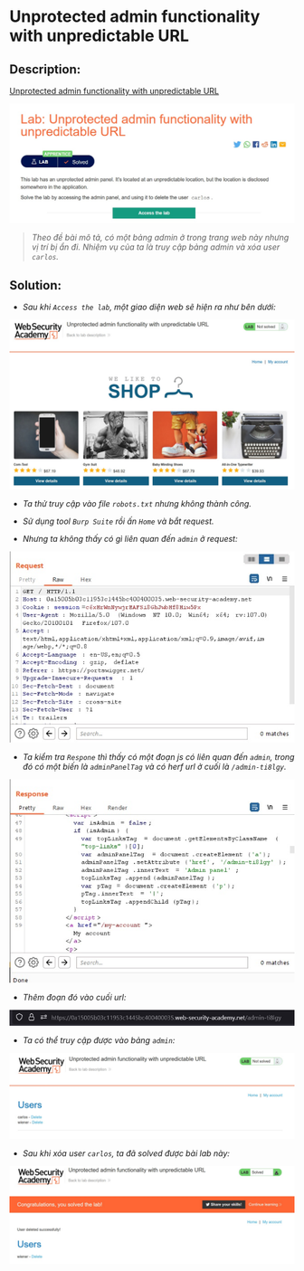 # Unprotected admin functionality with unpredictable URL

## Description:

[Unprotected admin functionality with unpredictable URL](https://portswigger.net/web-security/access-control/lab-unprotected-admin-functionality-with-unpredictable-url)

![DES](../Unprotected-admin-functionality-with-unpredictable-URL/images/des.jpg)

> *Theo đề bài mô tả, có một bảng admin ở trong trang web này nhưng vị trí bị ẩn đi. Nhiệm vụ của ta là truy cập bảng admin và xóa user `carlos`.*

## Solution:

* *Sau khi `Access the lab`, một giao diện web sẽ hiện ra như bên dưới:*

![1](../Unprotected-admin-functionality-with-unpredictable-URL/images/image1.jpg)

* *Ta thử truy cập vào file `robots.txt` nhưng không thành công.*

* *Sử dụng tool `Burp Suite` rồi ấn `Home` và bắt request.*

* *Nhưng ta không thấy có gì liên quan đến `admin` ở request:*

![2](../Unprotected-admin-functionality-with-unpredictable-URL/images/image2.jpg)

* *Ta kiểm tra `Respone` thì thấy có một đoạn js có liên quan đến `admin`, trong đó có một biến là `adminPanelTag` và có herf url ở cuối là `/admin-ti8lgy`.*

![3](../Unprotected-admin-functionality-with-unpredictable-URL/images/image3.jpg)

* *Thêm đoạn đó vào cuối url:*

![4](../Unprotected-admin-functionality-with-unpredictable-URL/images/image4.jpg)

* *Ta có thể truy cập được vào bảng `admin`:*

![5](../Unprotected-admin-functionality-with-unpredictable-URL/images/image5.jpg)

* *Sau khi xóa user `carlos`, ta đã solved được bài lab này:*

![6](../Unprotected-admin-functionality-with-unpredictable-URL/images/image6.jpg)